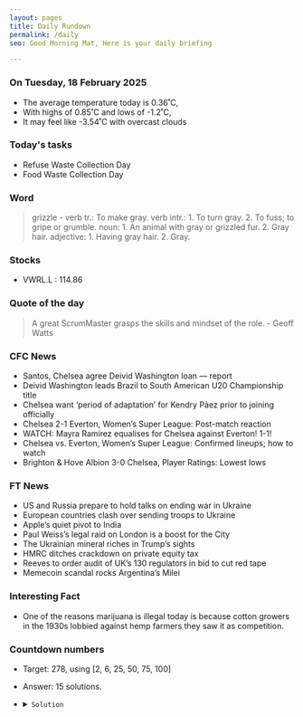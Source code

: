 ```yaml
---
layout: pages
title: Daily Rundown
permalink: /daily
seo: Good Morning Mat, Here is your daily briefing

---
```


<!-- weather_marker starts -->
### On Tuesday, 18 February 2025

- The average temperature today is 0.36˚C,
- With highs of 0.85˚C and lows of -1.2˚C,
- It may feel like -3.54˚C with overcast clouds

<!-- weather_marker ends -->

### Today's tasks
<!-- task_marker starts -->
- Refuse Waste Collection Day
- Food Waste Collection Day

<!-- task_marker ends -->

### Word

<!-- word_marker starts -->

 > grizzle - verb tr.: To make gray. verb intr.: 1. To turn gray. 2. To fuss; to gripe or grumble. noun: 1. An animal with gray or grizzled fur. 2. Gray hair. adjective: 1. Having gray hair. 2. Gray.

<!-- word_marker ends -->

### Stocks

<!-- stocks_marker starts -->

- VWRL.L : 114.86

<!-- stocks_marker ends -->

### Quote of the day
<!-- quote_marker starts -->

> A great ScrumMaster grasps the skills and mindset of the role. - Geoff Watts

<!-- quote_marker ends -->

### CFC News
<!-- news_marker starts -->

 - Santos, Chelsea agree Deivid Washington loan — report
 - Deivid Washington leads Brazil to South American U20 Championship title
 - Chelsea want ‘period of adaptation’ for Kendry Páez prior to joining officially
 - Chelsea 2-1 Everton, Women’s Super League: Post-match reaction
 - WATCH: Mayra Ramírez equalises for Chelsea against Everton! 1-1!
 - Chelsea vs. Everton, Women’s Super League: Confirmed lineups; how to watch
 - Brighton & Hove Albion 3-0 Chelsea, Player Ratings: Lowest lows

<!-- news_marker ends -->

### FT News

<!-- ftnews_marker starts -->

 - US and Russia prepare to hold talks on ending war in Ukraine
 - European countries clash over sending troops to Ukraine
 - Apple’s quiet pivot to India
 - Paul Weiss’s legal raid on London is a boost for the City
 - The Ukrainian mineral riches in Trump’s sights
 - HMRC ditches crackdown on private equity tax
 - Reeves to order audit of UK’s 130 regulators in bid to cut red tape
 - Memecoin scandal rocks Argentina’s Milei

<!-- ftnews_marker ends -->

### Interesting Fact

<!-- fact_marker starts -->

- One of the reasons marijuana is illegal today is because cotton growers in the 1930s lobbied against hemp farmers they saw it as competition.

<!-- fact_marker ends -->

### Countdown numbers
<!-- game_marker starts -->

- Target: 278, using [2, 6, 25, 50, 75, 100]
- Answer: 15 solutions.

- <details><summary><code>Solution</code></summary>

  Solution: 100 x 75 / 25 - ( 50 - 6 ) / 2

   </details>

<!-- game_marker ends -->
